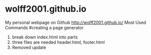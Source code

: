 # wolff2001.github.io
My personal webpage on Github
http://wolff2001.github.io/
Most Used Commands
#creating a page generator
1. break down index.html into parts
2. three files are needed header.html, footer.html
3. Removed update